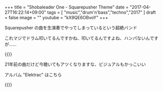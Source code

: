 +++
title = "Shobaleader One - Squarepusher Theme"
date = "2017-04-27T16:22:14+09:00"
tags = [
  "music","drum'n'bass","techno","2017"
]
draft = false
image = ""
youtube = "kX9QE6OBvoY"
+++

Squarepusher の曲を生演奏でやってしまっているという超絶バンド

これマジでドラム叩いてるんですかね、叩いてるんですよね、ハンパないんですが……

{{<youtube kX9QE6OBvoY>}}

21年前の曲だけど今聴いてもアツくなりますな、ビジュアルもかっこいい

アルバム "Elektrac" はこちら

{{<amazon B01N24S2L1>}}
